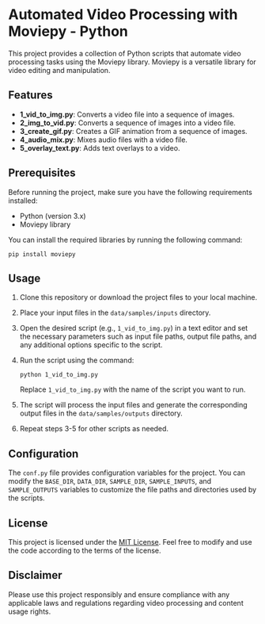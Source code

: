 # Automated Video Processing with Moviepy - Python

This project provides a collection of Python scripts that automate video processing tasks using the Moviepy library. Moviepy is a versatile library for video editing and manipulation.

## Features

- **1_vid_to_img.py**: Converts a video file into a sequence of images.
- **2_img_to_vid.py**: Converts a sequence of images into a video file.
- **3_create_gif.py**: Creates a GIF animation from a sequence of images.
- **4_audio_mix.py**: Mixes audio files with a video file.
- **5_overlay_text.py**: Adds text overlays to a video.

## Prerequisites

Before running the project, make sure you have the following requirements installed:

- Python (version 3.x)
- Moviepy library

You can install the required libraries by running the following command:

```
pip install moviepy
```

## Usage

1. Clone this repository or download the project files to your local machine.

2. Place your input files in the `data/samples/inputs` directory.

3. Open the desired script (e.g., `1_vid_to_img.py`) in a text editor and set the necessary parameters such as input file paths, output file paths, and any additional options specific to the script.

4. Run the script using the command:

   ```
   python 1_vid_to_img.py
   ```

   Replace `1_vid_to_img.py` with the name of the script you want to run.

5. The script will process the input files and generate the corresponding output files in the `data/samples/outputs` directory.

6. Repeat steps 3-5 for other scripts as needed.

## Configuration

The `conf.py` file provides configuration variables for the project. You can modify the `BASE_DIR`, `DATA_DIR`, `SAMPLE_DIR`, `SAMPLE_INPUTS`, and `SAMPLE_OUTPUTS` variables to customize the file paths and directories used by the scripts.

## License

This project is licensed under the [MIT License](LICENSE). Feel free to modify and use the code according to the terms of the license.

## Disclaimer

Please use this project responsibly and ensure compliance with any applicable laws and regulations regarding video processing and content usage rights.
